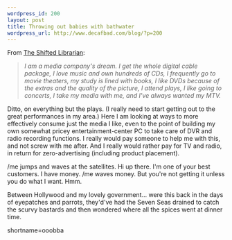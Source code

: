 ```yaml
--- 
wordpress_id: 200
layout: post
title: Throwing out babies with bathwater
wordpress_url: http://www.decafbad.com/blog/?p=200
---
```

<p>From <a href="http://www.theshiftedlibrarian.com/2002/07/29.html#a2690">The Shifted Librarian</a>:<blockquote><i>I am a media company's dream. I get the whole digital cable package, I love music and own hundreds of CDs, I frequently go to movie theaters, my study is lined with books, I like DVDs because of the extras and the quality of the picture, I attend plays, I like going to concerts, I take my media with me, and I've always wanted my MTV.</i></blockquote>Ditto, on everything but the plays.  (I really need to start getting out to the great performances in my area.)  Here I am looking at ways to more effectively consume just the media I like, even to the point of building my own somewhat pricey entertainment-center PC to take care of DVR and radio recording functions.  I really would pay someone to help me with this, and not screw with me after.  And I really would rather pay for TV and radio, in return for zero-advertising (including product placement).</p>
<p>/me jumps and waves at the satellites.  Hi up there.  I'm one of your best customers.  I have money.  /me waves money.  But you're not getting it unless you do what I want.  Hmm.</p>
<p>Between Hollywood and my lovely government...  were this back in the days of eyepatches and parrots, they'd've had the Seven Seas drained to catch the scurvy bastards and then wondered where all the spices went at dinner time.</p>
<!--more-->
shortname=ooobba
